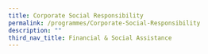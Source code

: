 ```yaml
---
title: Corporate Social Responsibility
permalink: /programmes/Corporate-Social-Responsibility
description: ""
third_nav_title: Financial & Social Assistance
---
```

